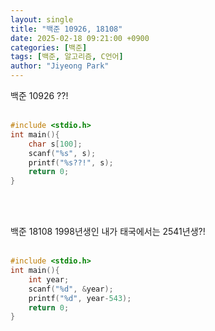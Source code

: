 ```yaml
---
layout: single
title: "백준 10926, 18108"
date: 2025-02-18 09:21:00 +0900
categories: [백준]
tags: [백준, 알고리즘, C언어]
author: "Jiyeong Park"
---
```


백준 10926 ??!<br><br>

```c
#include <stdio.h>
int main(){
    char s[100];
    scanf("%s", s);
    printf("%s??!", s);
    return 0;
}
```

<br><br>

백준 18108 1998년생인 내가 태국에서는 2541년생?!<br><br>

```c
#include <stdio.h>
int main(){
    int year;
    scanf("%d", &year);
    printf("%d", year-543);
    return 0;
}
```
